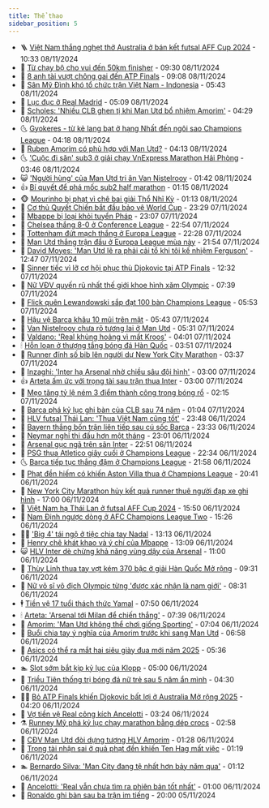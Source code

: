 ```yaml
---
title: Thể thao
sidebar_position: 5
---
```


<!-- vnexpress-the-thao:START -->
- 🪜 [Việt Nam thắng nghẹt thở Australia ở bán kết futsal AFF Cup 2024](https://vnexpress.net/viet-nam-thang-nghet-tho-australia-o-ban-ket-futsal-aff-cup-2024-4813805.html) - 10:33 08/11/2024
- 🦩 [Từ chạy bộ cho vui đến 50km finisher](https://vnexpress.net/tu-chay-bo-cho-vui-den-50km-finisher-4813808.html) - 09:30 08/11/2024
- 🧰 [8 anh tài vượt chông gai đến ATP Finals](https://vnexpress.net/8-anh-tai-vuot-chong-gai-den-atp-finals-4813822.html) - 09:08 08/11/2024
- 🤗 [Sân Mỹ Đình khó tổ chức trận Việt Nam - Indonesia](https://vnexpress.net/san-my-dinh-kho-to-chuc-tran-viet-nam-indonesia-4813706.html) - 05:43 08/11/2024
- 🥳 [Lục đục ở Real Madrid](https://vnexpress.net/luc-duc-o-real-madrid-4813504.html) - 05:09 08/11/2024
- 🦣 [Scholes: &#39;Nhiều CLB ghen tị khi Man Utd bổ nhiệm Amorim&#39;](https://vnexpress.net/scholes-nhieu-clb-ghen-ti-khi-man-utd-bo-nhiem-amorim-4813664.html) - 04:29 08/11/2024
- 🌜 [Gyokeres - từ kẻ lang bạt ở hạng Nhất đến ngôi sao Champions League](https://vnexpress.net/gyokeres-tu-ke-lang-bat-o-hang-nhat-den-ngoi-sao-champions-league-4813497.html) - 04:18 08/11/2024
- 🫶 [Ruben Amorim có phù hợp với Man Utd?](https://vnexpress.net/ruben-amorim-co-phu-hop-voi-man-utd-4813480.html) - 04:13 08/11/2024
- 🌜 [&#39;Cuộc đi săn&#39; sub3 ở giải chạy VnExpress Marathon Hải Phòng](https://vnexpress.net/cuoc-di-san-sub3-o-giai-chay-vnexpress-marathon-hai-phong-4813553.html) - 03:46 08/11/2024
- 😺 [&#39;Người hùng&#39; của Man Utd tri ân Van Nistelrooy](https://vnexpress.net/nguoi-hung-cua-man-utd-tri-an-van-nistelrooy-4813527.html) - 01:42 08/11/2024
- 👍 [Bí quyết để phá mốc sub2 half marathon](https://vnexpress.net/bi-quyet-de-pha-moc-sub2-half-marathon-4810134.html) - 01:15 08/11/2024
- 🐵 [Mourinho bị phạt vì chê bai giải Thổ Nhĩ Kỳ](https://vnexpress.net/mourinho-bi-phat-vi-che-bai-giai-tho-nhi-ky-4813530.html) - 01:13 08/11/2024
- 💫 [Cơ thủ Quyết Chiến bắt đầu bảo vệ World Cup](https://vnexpress.net/co-thu-quyet-chien-bat-dau-bao-ve-world-cup-4813501.html) - 23:29 07/11/2024
- 🦆 [Mbappe bị loại khỏi tuyển Pháp](https://vnexpress.net/mbappe-bi-loai-khoi-tuyen-phap-4813476.html) - 23:07 07/11/2024
- 🙉 [Chelsea thắng 8-0 ở Conference League](https://vnexpress.net/chelsea-thang-8-0-o-conference-league-4813496.html) - 22:54 07/11/2024
- 📝 [Tottenham đứt mạch thắng ở Europa League](https://vnexpress.net/tottenham-dut-mach-thang-o-europa-league-4813498.html) - 22:28 07/11/2024
- 💯 [Man Utd thắng trận đầu ở Europa League mùa này](https://vnexpress.net/man-utd-thang-tran-dau-o-europa-league-mua-nay-4813495.html) - 21:54 07/11/2024
- 🌈 [David Moyes: &#39;Man Utd lẽ ra phải cải tổ khi tôi kế nhiệm Ferguson&#39;](https://vnexpress.net/david-moyes-man-utd-le-ra-phai-cai-to-khi-toi-ke-nhiem-ferguson-4813389.html) - 12:47 07/11/2024
- 🦩 [Sinner tiếc vì lỡ cơ hội phục thù Djokovic tại ATP Finals](https://vnexpress.net/sinner-tiec-vi-lo-co-hoi-phuc-thu-djokovic-tai-atp-finals-4813445.html) - 12:32 07/11/2024
- 🐲 [Nữ VĐV quyến rũ nhất thế giới khoe hình xăm Olympic](https://vnexpress.net/nu-vdv-quyen-ru-nhat-the-gioi-khoe-hinh-xam-olympic-4813277.html) - 07:39 07/11/2024
- 🌁 [Flick quên Lewandowski sắp đạt 100 bàn Champions League](https://vnexpress.net/flick-quen-lewandowski-sap-dat-100-ban-champions-league-4813122.html) - 05:53 07/11/2024
- 💯 [Hậu vệ Barca khâu 10 mũi trên mặt](https://vnexpress.net/hau-ve-barca-khau-10-mui-tren-mat-4813259.html) - 05:43 07/11/2024
- 🌝 [Van Nistelrooy chưa rõ tương lai ở Man Utd](https://vnexpress.net/van-nistelrooy-chua-ro-tuong-lai-o-man-utd-4813073.html) - 05:31 07/11/2024
- 🤖 [Valdano: &#39;Real khủng hoảng vì mất Kroos&#39;](https://vnexpress.net/valdano-real-khung-hoang-vi-mat-kroos-4812921.html) - 04:01 07/11/2024
- 🕯 [Hỗn loạn ở thượng tầng bóng đá Hàn Quốc](https://vnexpress.net/hon-loan-o-thuong-tang-bong-da-han-quoc-4813000.html) - 03:51 07/11/2024
- 🧰 [Runner đính số bib lên người dự New York City Marathon](https://vnexpress.net/runner-dinh-so-bib-len-nguoi-du-new-york-city-marathon-4813152.html) - 03:37 07/11/2024
- 🥳 [Inzaghi: &#39;Inter hạ Arsenal nhờ chiều sâu đội hình&#39;](https://vnexpress.net/inzaghi-inter-ha-arsenal-nho-chieu-sau-doi-hinh-4813101.html) - 03:00 07/11/2024
- 👍 [Arteta ấm ức với trọng tài sau trận thua Inter](https://vnexpress.net/arteta-am-uc-voi-trong-tai-sau-tran-thua-inter-4813092.html) - 03:00 07/11/2024
- 💪 [Mẹo tăng tỷ lệ ném 3 điểm thành công trong bóng rổ](https://vnexpress.net/meo-tang-ty-le-nem-3-diem-thanh-cong-trong-bong-ro-4812961.html) - 02:15 07/11/2024
- 👹 [Barca phá kỷ lục ghi bàn của CLB sau 74 năm](https://vnexpress.net/barca-pha-ky-luc-ghi-ban-cua-clb-sau-74-nam-4813075.html) - 01:04 07/11/2024
- 🧰 [HLV futsal Thái Lan: &#39;Thua Việt Nam cũng tốt&#39;](https://vnexpress.net/hlv-futsal-thai-lan-thua-viet-nam-cung-tot-4813060.html) - 23:48 06/11/2024
- 🚀 [Bayern thắng bốn trận liên tiếp sau cú sốc Barca](https://vnexpress.net/bayern-thang-bon-tran-lien-tiep-sau-cu-soc-barca-4813072.html) - 23:33 06/11/2024
- 🎃 [Neymar nghỉ thi đấu hơn một tháng](https://vnexpress.net/neymar-nghi-thi-dau-hon-mot-thang-4813063.html) - 23:01 06/11/2024
- 🧰 [Arsenal gục ngã trên sân Inter](https://vnexpress.net/arsenal-guc-nga-tren-san-inter-4813066.html) - 22:51 06/11/2024
- 👀 [PSG thua Atletico giây cuối ở Champions League](https://vnexpress.net/psg-thua-atletico-giay-cuoi-o-champions-league-4813067.html) - 22:34 06/11/2024
- 🌜 [Barca tiếp tục thắng đậm ở Champions League](https://vnexpress.net/barca-tiep-tuc-thang-dam-o-champions-league-4813064.html) - 21:58 06/11/2024
- 🫶 [Phạt đền hiếm có khiến Aston Villa thua ở Champions League](https://vnexpress.net/phat-den-hiem-co-khien-aston-villa-thua-o-champions-league-4813062.html) - 20:41 06/11/2024
- 🦄 [New York City Marathon hủy kết quả runner thuê người đạp xe ghi hình](https://vnexpress.net/new-york-city-marathon-huy-ket-qua-runner-thue-nguoi-dap-xe-ghi-hinh-4812897.html) - 17:00 06/11/2024
- 🥳 [Việt Nam hạ Thái Lan ở futsal AFF Cup 2024](https://vnexpress.net/viet-nam-ha-thai-lan-o-futsal-aff-cup-2024-4813047.html) - 15:50 06/11/2024
- 🐲 [Nam Định ngược dòng ở AFC Champions League Two](https://vnexpress.net/nam-dinh-nguoc-dong-o-afc-champions-league-two-4813041.html) - 15:26 06/11/2024
- 🧑‍🏫 [&#39;Big 4&#39; tái ngộ ở tiệc chia tay Nadal](https://vnexpress.net/big-4-tai-ngo-o-tiec-chia-tay-nadal-4812973.html) - 13:13 06/11/2024
- 🤔 [Henry chê khát khao và ý chí của Mbappe](https://vnexpress.net/henry-che-khat-khao-va-y-chi-cua-mbappe-4812963.html) - 13:09 06/11/2024
- 😺 [HLV Inter dè chừng khả năng vùng dậy của Arsenal](https://vnexpress.net/hlv-inter-de-chung-kha-nang-vung-day-cua-arsenal-4812576.html) - 11:00 06/11/2024
- 💪 [Thùy Linh thua tay vợt kém 370 bậc ở giải Hàn Quốc Mở rộng](https://vnexpress.net/thuy-linh-thua-tay-vot-kem-370-bac-o-giai-han-quoc-mo-rong-4812948.html) - 09:31 06/11/2024
- 💼 [Nữ võ sĩ vô địch Olympic từng &#39;được xác nhận là nam giới&#39;](https://vnexpress.net/nu-vo-si-vo-dich-olympic-tung-duoc-xac-nhan-la-nam-gioi-4812887.html) - 08:31 06/11/2024
- 🕴 [Tiền vệ 17 tuổi thách thức Yamal](https://vnexpress.net/tien-ve-17-tuoi-thach-thuc-yamal-4812577.html) - 07:50 06/11/2024
- 🕯 [Arteta: &#39;Arsenal tới Milan để chiến thắng&#39;](https://vnexpress.net/arteta-arsenal-toi-milan-de-chien-thang-4812579.html) - 07:39 06/11/2024
- 📝 [Amorim: &#39;Man Utd không thể chơi giống Sporting&#39;](https://vnexpress.net/amorim-man-utd-khong-the-choi-giong-sporting-4812747.html) - 07:04 06/11/2024
- 🧐 [Buổi chia tay ý nghĩa của Amorim trước khi sang Man Utd](https://vnexpress.net/buoi-chia-tay-y-nghia-cua-amorim-truoc-khi-sang-man-utd-4812627.html) - 06:58 06/11/2024
- 🙉 [Asics có thể ra mắt hai siêu giày đua mới năm 2025](https://vnexpress.net/asics-co-the-ra-mat-hai-sieu-giay-dua-moi-nam-2025-4812790.html) - 05:36 06/11/2024
- 🏊 [Slot sớm bắt kịp kỷ lục của Klopp](https://vnexpress.net/slot-som-bat-kip-ky-luc-cua-klopp-4812613.html) - 05:00 06/11/2024
- 🌊 [Triều Tiên thống trị bóng đá nữ trẻ sau 5 năm ẩn mình](https://vnexpress.net/trieu-tien-thong-tri-bong-da-nu-tre-sau-5-nam-an-minh-4812521.html) - 04:30 06/11/2024
- 👨‍🏫 [Bỏ ATP Finals khiến Djokovic bất lợi ở Australia Mở rộng 2025](https://vnexpress.net/bo-atp-finals-khien-djokovic-bat-loi-o-australia-mo-rong-2025-4812739.html) - 04:20 06/11/2024
- 🥷 [Vợ tiền vệ Real công kích Ancelotti](https://vnexpress.net/vo-tien-ve-real-cong-kich-ancelotti-4812591.html) - 03:24 06/11/2024
- ⚗️ [Runney Mỹ phá kỷ lục chạy marathon bằng dép crocs](https://vnexpress.net/runney-my-pha-ky-luc-chay-marathon-bang-dep-crocs-4812561.html) - 02:58 06/11/2024
- 🌮 [CĐV Man Utd đòi dựng tượng HLV Amorim](https://vnexpress.net/cdv-man-utd-doi-dung-tuong-hlv-amorim-4812588.html) - 01:28 06/11/2024
- 🤩 [Trọng tài nhận sai ở quả phạt đền khiến Ten Hag mất việc](https://vnexpress.net/trong-tai-nhan-sai-o-qua-phat-den-khien-ten-hag-mat-viec-4812569.html) - 01:19 06/11/2024
- 🏊 [Bernardo Silva: &#39;Man City đang tệ nhất hơn bảy năm qua&#39;](https://vnexpress.net/bernardo-silva-man-city-dang-te-nhat-hon-bay-nam-qua-4812589.html) - 01:12 06/11/2024
- 🐎 [Ancelotti: &#39;Real vẫn chưa tìm ra phiên bản tốt nhất&#39;](https://vnexpress.net/ancelotti-real-van-chua-tim-ra-phien-ban-tot-nhat-4812597.html) - 01:00 06/11/2024
- 💫 [Ronaldo ghi bàn sau ba trận im tiếng](https://vnexpress.net/ronaldo-ghi-ban-sau-ba-tran-im-tieng-4812575.html) - 20:00 05/11/2024<!-- vnexpress-the-thao:END -->
